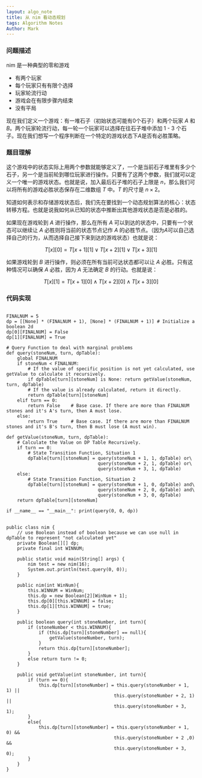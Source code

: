 ```yaml
---
layout: algo_note
title: 从 nim 看动态规划
tags: Algorithm Notes
Author: Mark
---
```


### 问题描述

nim 是一种典型的零和游戏

* 有两个玩家
* 每个玩家只有有限个选择
* 玩家轮流行动
* 游戏会在有限步骤内结束
* 没有平局

现在我们定义一个游戏：有一堆石子（初始状态可能有0个石子）和两个玩家 $A$ 和 $B$。两个玩家轮流行动，每一轮一个玩家可以选择在往石子堆中添加 1 - 3 个石子。现在我们想写一个程序判断在一个特定的游戏状态下$A$是否有必胜策略。

### 题目理解

这个游戏中的状态实际上用两个参数就能够定义了，一个是当前石子堆里有多少个石子，另一个是当前轮到哪位玩家进行操作。只要有了这两个参数，我们就可以定义一个唯一的游戏状态。也就是说，加入最后石子堆的石子上限是 $n$，那么我们可以将所有的游戏必胜状态保存在二维数组 $T$ 中。$T$ 的尺寸是 $n\times 2$。

知道如何表示和存储游戏状态后，我们先在要找到一个动态规划算法的核心：状态转移方程。也就是说我如何从已知的状态中推断出其他游戏状态是否是必胜的。

如果现在游戏轮到 $A$ 进行操作，那么在所有 $A$ 可以到达的状态中，只要有一个状态可以继续让 $A$ 必胜则将当前的状态节点记作 $A$ 的必胜节点。（因为$A$可以自己选择自己的行为，从而选择自己接下来到达的游戏状态）也就是说：

$$
T[x][0] = T[x+1][1] \;\vee\; T[x+2][1] \;\vee\; T[x+3][1]
$$

如果游戏轮到 $B$ 进行操作，则必须在所有当前可达状态都可以让 $A$ 必胜。只有这种情况可以确保 $A$ 必胜，因为 $A$ 无法确定 $B$ 的行动。也就是说：

$$
T[x][1] = T[x+1][0]\;\wedge\; T[x+2][0] \;\wedge\; T[x+3][0]
$$

### 代码实现

<pre>
<code class="python">
FINALNUM = 5
dp = [[None] * (FINALNUM + 1), [None] * (FINALNUM + 1)]	# Initialize a boolean 2d
dp[0][FINALNUM] = False
dp[1][FINALNUM] = True

# Query Function to deal with marginal problems
def query(stoneNum, turn, dpTable):
	global FINALNUM
	if stoneNum < FINALNUM:
		# If the value of specific position is not yet calculated, use getValue to calculate it recursively.
		if dpTable[turn][stoneNum] is None: return getValue(stoneNum, turn, dpTable)
		# If the value is already calculated, return it directly.
		return dpTable[turn][stoneNum]
	elif turn == 0:
		return False    # Base case. If there are more than FINALNUM stones and it's A's turn, then A must lose.
	else:
		return True     # Base case. If there are more than FINALNUM stones and it's B's turn, then B must lose (A must win).

def getValue(stoneNum, turn, dpTable):
	# Calculate the Value on DP Table Recursively.
	if turn == 0:
		# State Transition Function, Situation 1
		dpTable[turn][stoneNum] = query(stoneNum + 1, 1, dpTable) or\
								  query(stoneNum + 2, 1, dpTable) or\
								  query(stoneNum + 3, 1, dpTable)
	else:
		# State Transition Function, Situation 2
		dpTable[turn][stoneNum] = query(stoneNum + 1, 0, dpTable) and\
								  query(stoneNum + 2, 0, dpTable) and\
								  query(stoneNum + 3, 0, dpTable)
	return dpTable[turn][stoneNum]

if __name__ == "__main__": print(query(0, 0, dp))
</code>
<code class="java">
public class nim {
    // use Boolean instead of boolean because we can use null in dpTable to represent "not calculated yet"
    private Boolean[][] dp;
    private final int WINNUM;

    public static void main(String[] args) {
        nim test = new nim(16);
        System.out.println(test.query(0, 0));
    }
    
    public nim(int WinNum){
        this.WINNUM = WinNum;
        this.dp = new Boolean[2][WinNum + 1];
        this.dp[0][this.WINNUM] = false;
        this.dp[1][this.WINNUM] = true;
    }
    
    public boolean query(int stoneNumber, int turn){
        if (stoneNumber < this.WINNUM){
            if (this.dp[turn][stoneNumber] == null){
                getValue(stoneNumber, turn);
            }
            return this.dp[turn][stoneNumber];
        }
        else return turn != 0;
    }
    
    public void getValue(int stoneNumber, int turn){
        if (turn == 0){
            this.dp[turn][stoneNumber] = this.query(stoneNumber + 1, 1) ||
                                        this.query(stoneNumber + 2, 1) ||
                                        this.query(stoneNumber + 3, 1);
        }
        else{
            this.dp[turn][stoneNumber] = this.query(stoneNumber + 1, 0) &&
                                        this.query(stoneNumber + 2 ,0) &&
                                        this.query(stoneNumber + 3, 0);
        }
    }
}
</code>
</pre>

